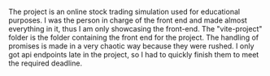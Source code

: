 The project is an online stock trading simulation used for educational purposes. I was the person in charge of the front end and made almost everything in it, thus I am only showcasing the front-end.
The "vite-project" folder is the folder containing the front end for the project. 
The handling of promises is made in a very chaotic way because they were rushed. I only got api endpoints late in the project, so I had to quickly finish them to meet the required deadline.
